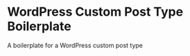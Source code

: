 WordPress Custom Post Type Boilerplate
===============================

A boilerplate for a WordPress custom post type